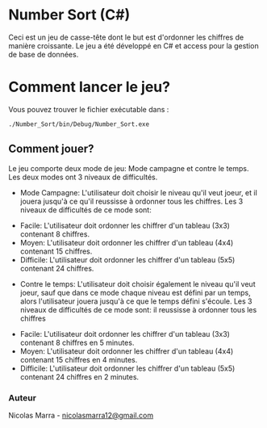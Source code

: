 # Number Sort (C#)


Ceci est un jeu de casse-tête dont le but est d'ordonner les chiffres de manière croissante.
Le jeu a été développé en C# et access pour la gestion de base de données.

# Comment lancer le jeu?

Vous pouvez trouver le fichier exécutable dans :

```
./Number_Sort/bin/Debug/Number_Sort.exe
```


## Comment jouer?

Le jeu comporte deux mode de jeu: Mode campagne et contre le temps. Les deux modes ont 3 niveaux de difficultés.

* Mode Campagne: L'utilisateur doit choisir le niveau qu'il veut joeur, et il jouera jusqu'à ce qu'il reussisse à ordonner tous les chiffres.
Les 3 niveaux de difficultés de ce mode sont: 

- Facile: L'utilisateur doit ordonner les chiffrer d'un tableau (3x3) contenant 8 chiffres.
- Moyen: L'utilisateur doit ordonner les chiffrer d'un tableau (4x4) contenant 15 chiffres.
- Difficile: L'utilisateur doit ordonner les chiffrer d'un tableau (5x5) contenant 24 chiffres. 

* Contre le temps: L'utilisateur doit choisir également le niveau qu'il veut joeur, sauf que dans ce mode chaque niveau est défini par un temps, alors l'utilisateur jouera jusqu'à ce que le temps défini s'écoule.
Les 3 niveaux de difficultés de ce mode sont: 
il reussisse à ordonner tous les chiffres
- Facile: L'utilisateur doit ordonner les chiffrer d'un tableau (3x3) contenant 8 chiffres en 5 minutes.
- Moyen: L'utilisateur doit ordonner les chiffrer d'un tableau (4x4) contenant 15 chiffres en 4 minutes.
- Difficile: L'utilisateur doit ordonner les chiffrer d'un tableau (5x5) contenant 24 chiffres en 2 minutes. 


### Auteur

Nicolas Marra - nicolasmarra12@gmail.com